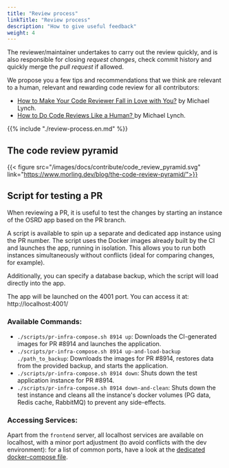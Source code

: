 ```yaml
---
title: "Review process"
linkTitle: "Review process"
description: "How to give useful feedback"
weight: 4
---
```


The reviewer/maintainer undertakes to carry out the review quickly, and is also responsible for closing _request changes_, check commit history and quickly merge the _pull request_ if allowed.

We propose you a few tips and recommendations that we think are relevant to a human, relevant and rewarding code review for all contributors:
- [How to Make Your Code Reviewer Fall in Love with You?](https://mtlynch.io/code-review-love/) by Michael Lynch.
- [How to Do Code Reviews Like a Human? ](https://mtlynch.io/human-code-reviews-1/) by Michael Lynch.

{{% include "./review-process.en.md" %}}

## The code review pyramid

{{< figure src="/images/docs/contribute/code_review_pyramid.svg" link="https://www.morling.dev/blog/the-code-review-pyramid/">}}

## Script for testing a PR

When reviewing a PR, it is useful to test the changes by starting an instance of the OSRD app based on the PR branch.

A script is available to spin up a separate and dedicated app instance using the PR number. The script uses the Docker images already built by the CI and launches the app, running in isolation. This allows you to run both instances simultaneously without conflicts (ideal for comparing changes, for example).

Additionally, you can specify a database backup, which the script will load directly into the app.

The app will be launched on the 4001 port. You can access it at: http://localhost:4001/

### Available Commands:

* `./scripts/pr-infra-compose.sh 8914 up`: Downloads the CI-generated images for PR #8914 and launches the application.
* `./scripts/pr-infra-compose.sh 8914 up-and-load-backup ./path_to_backup`: Downloads the images for PR #8914, restores data from the provided backup, and starts the application.
* `./scripts/pr-infra-compose.sh 8914 down`: Shuts down the test application instance for PR #8914.
* `./scripts/pr-infra-compose.sh 8914 down-and-clean`: Shuts down the test instance and cleans all the instance's docker volumes (PG data, Redis cache, RabbitMQ) to prevent any side-effects.

### Accessing Services:

Apart from the `frontend` server, all localhost services are available on localhost, with a minor port adjustment (to avoid conflicts with the dev environment): for a list of common ports, have a look at the [dedicated docker-compose file](https://github.com/OpenRailAssociation/osrd/blob/dev/docker/docker-compose.pr-test.yml).
